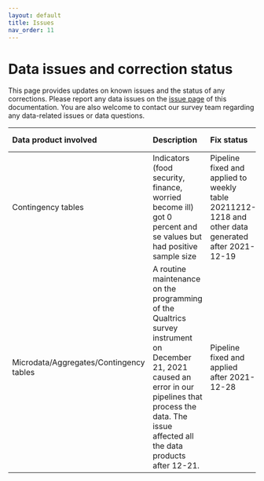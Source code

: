```yaml
---
layout: default
title: Issues
nav_order: 11
---
```


# Data issues and correction status

This page provides updates on known issues and the status of any corrections. Please report any data issues on the [issue page](https://github.com/gisumd/COVID-19-API-Documentation/issues) of this documentation. You are also welcome to contact our survey team regarding any data-related issues or data questions.

| Data product involved             | Description          |Fix status           |Backfill status |
|:-------------------|:---------------------|:---------------------|:---------------------|
| Contingency tables            | Indicators (food security, finance, worried become ill) got 0 percent and se values but had positive sample size        | Pipeline fixed and applied to weekly table 20211212-1218 and other data generated after 2021-12-19 | Backfilling is in progress           |
| Microdata/Aggregates/Contingency tables    |  A routine maintenance on the programming of the Qualtrics survey instrument on December 21, 2021 caused an error in our pipelines that process the data. The issue affected all the data products after 12-21.     | Pipeline fixed and applied after 2021-12-28 | Backfilling for 12-21 to 12-27 is in progress           |
